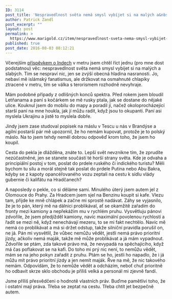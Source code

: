```yaml
---
ID: 3114
post_title: 'Nespravedlnost světa nemá smysl vybíjet si na malých a&nbsp;slabých'
author: Patrick Zandl
post_excerpt: ""
layout: post
permalink: >
  https://www.marigold.cz/item/nespravedlnost-sveta-nema-smysl-vybijet-si-na-malych-a-slabych
published: true
post_date: 2016-08-03 08:12:21
---
```

Včerejším <a href="http://www.marigold.cz/item/indove-prestupujici-v-ladvi">příspěvkem o Indech</a> v metru jsem chtěl říct jednu (pro mne dost podstatnou) věc: nespravedlnost světa nemá smysl vybíjet si na malých a slabých. Tím se nespraví nic, jen se zvýší obecná hladina nasranosti. Jo, nebaví mě islámský fanatismus, ale držkovat na osmahnuté chlapíky ztracené v metru, tím se válka s terorismem rozhodně nevyhraje. 

Mám podobné případy z odlišných konců spektra. Před rokem jsem bloudil Letňanama a paní s kočárkem se mě rusky ptala, jak se dostane do nějaké ulice. Kouknul jsem do mobilu do mapy a poradil jí, načež okoloprocházející starší paní na mne houkla, jak jí můžu radit, když jsou to okupanti. Paní asi myslela Ukrajinu a jistě to myslela dobře. 

Jindy jsem zase studoval popisek na máslu v Tescu u nás v Brandýse a agilní postarší pár mě upozornil, že ho nemám kupovat, protože je to polský máslo. Na to jsem tehdy neměl dobrou odpověď krom toho, že jsem ho koupil. 

Cesta do pekla je dlážděna, znáte to. Lepší svět nevznikne tím, že zprudíte nezúčastněné, jen se stanete součástí té horší strany světa. Kde je odvaha a principiální postoj v tom, poslat do prdele ruského či indického turistu? Měli bychom tu sílu a morál stejně tak poslat do prdele Putina nebo Abu Bakra, kdyby se z kapoty opancéřovaného vozu zeptali na cestu k sídlu vlády gubernie či kalifátu na Hradčanech? 

A naposledy o pekle, co si děláme sami. Minulého úterý jsem autem jel z Olomouce do Prahy. Za Hradcem jsem sjel na Benzinu koupit si kafe. Vlezu tam, přijde ke mně chlápek a začne mi sprostě nadávat. Záhy se vyjasnilo, že je to pán, který mě na dálnici problikával, ať se okamžitě zařadím do fronty mezi kamiony a nepřekážím mu v rychlém pruhu. Vysvětluju pánovi zdvořile, že jsem předjížděl kamiony, navíc maximální povolenou rychlostí a řadit se mezi ně, když nenechávají mezeru, to se mi fakt nechtělo. Navíc mě nemá co problikávat a má si držet odstup, takže silniční pravidla porušil on, ne já. Pán mi vysvětlil, že vůbec nemůžu vědět, jestli nemá právo prioritní jízdy, ačkoliv nemá maják, takže mě může problikávat a já mám vypadnout. Zdvořile se ptám, zda takové právo má, že nevypadá na spěchajícího, když má čas poflakovat se na kafi. Do toho mi prý nic není, to nemůžu vědět, mám se na jeho pokyn zařadit z pruhu. Ptám se ho, jestli ho napadlo, že i já můžu mít právo prioritní jízdy a jen nemít maják. Řve na mě, že nic takového nemám. Odpovídám, že to nemůže vědět a odcházím, neboť chuť prioritně ho odbavit skrze sklo obchodu je příliš velká a personál mi zjevně fandí. 

Jsme příliš přesvědčeni o hodnotě vlastních práv. Buďme pamětlivi toho, že i ostatní mají práva. Třeba se zeptat na cestu. Třeba chtít jet bezpečně autem.
